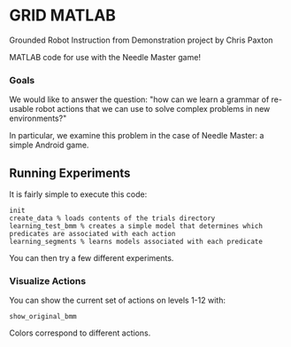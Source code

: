 # GRID MATLAB

Grounded Robot Instruction from Demonstration project by Chris Paxton

MATLAB code for use with the Needle Master game!

### Goals

We would like to answer the question: "how can we learn a grammar of re-usable robot actions that we can use to solve complex problems in new environments?"

In particular, we examine this problem in the case of Needle Master: a simple Android game.

## Running Experiments

It is fairly simple to execute this code:

```
init
create_data % loads contents of the trials directory
learning_test_bmm % creates a simple model that determines which predicates are associated with each action
learning_segments % learns models associated with each predicate
```

You can then try a few different experiments.

### Visualize Actions

You can show the current set of actions on levels 1-12 with:

```
show_original_bmm
```

Colors correspond to different actions.
